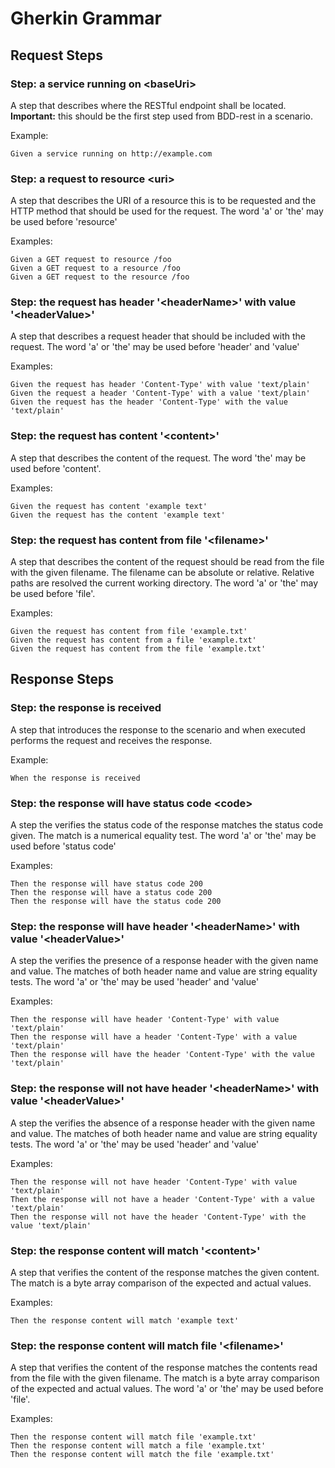 # Gherkin Grammar

## Request Steps

### Step: a service running on &lt;baseUri&gt;

A step that describes where the RESTful endpoint shall be located.  **Important:** this should be the first step used from BDD-rest in a scenario.

Example:

    Given a service running on http://example.com


### Step: a <method> request to resource &lt;uri&gt;

A step that describes the URI of a resource this is to be requested and the HTTP method that should be used for the request. 
The word 'a' or 'the' may be used before 'resource' 

Examples:

    Given a GET request to resource /foo
    Given a GET request to a resource /foo
    Given a GET request to the resource /foo


### Step: the request has header '&lt;headerName&gt;' with value '&lt;headerValue&gt;'

A step that describes a request header that should be included with the request.
The word 'a' or 'the' may be used before 'header' and 'value' 	

Examples:

    Given the request has header 'Content-Type' with value 'text/plain'
    Given the request a header 'Content-Type' with a value 'text/plain'
    Given the request has the header 'Content-Type' with the value 'text/plain'


### Step: the request has content '&lt;content&gt;'

A step that describes the content of the request.
The word 'the' may be used before 'content'.

Examples:

    Given the request has content 'example text'
    Given the request has the content 'example text'


### Step: the request has content from file '&lt;filename&gt;'

A step that describes the content of the request should be read from the file with the given filename.
The filename can be absolute or relative. Relative paths are resolved the current working directory. 
The word 'a' or 'the' may be used before 'file'.

Examples:

    Given the request has content from file 'example.txt'
    Given the request has content from a file 'example.txt'
    Given the request has content from the file 'example.txt'

	
## Response Steps

### Step: the response is received

A step that introduces the response to the scenario and when executed performs the request and receives the response.

Example:

    When the response is received


### Step: the response will have status code &lt;code&gt;

A step the verifies the status code of the response matches the status code given. The match is a numerical equality test.
The word 'a' or 'the' may be used before 'status code' 

Examples:

    Then the response will have status code 200
    Then the response will have a status code 200
    Then the response will have the status code 200


### Step: the response will have header '&lt;headerName&gt;' with value '&lt;headerValue&gt;'

A step the verifies the presence of a response header with the given name and value. The matches of both header name and value
are string equality tests. The word 'a' or 'the' may be used 'header' and 'value'

Examples:

    Then the response will have header 'Content-Type' with value 'text/plain'
    Then the response will have a header 'Content-Type' with a value 'text/plain'
    Then the response will have the header 'Content-Type' with the value 'text/plain'
 

### Step: the response will not have header '&lt;headerName&gt;' with value '&lt;headerValue&gt;' 

A step the verifies the absence of a response header with the given name and value. The matches of both header name and value
are string equality tests. The word 'a' or 'the' may be used 'header' and 'value'

Examples:

    Then the response will not have header 'Content-Type' with value 'text/plain'
    Then the response will not have a header 'Content-Type' with a value 'text/plain'
    Then the response will not have the header 'Content-Type' with the value 'text/plain'
 

### Step: the response content will match '&lt;content&gt;'

A step that verifies the content of the response matches the given content. The match is a byte array comparison of the
expected and actual values.

Examples:

    Then the response content will match 'example text'


### Step: the response content will match file '&lt;filename&gt;'

A step that verifies the content of the response matches the contents read from the file with the given filename. 
The match is a byte array comparison of the expected and actual values.  The word 'a' or 'the' may be used before 'file'.

Examples:

    Then the response content will match file 'example.txt'
    Then the response content will match a file 'example.txt'
    Then the response content will match the file 'example.txt'